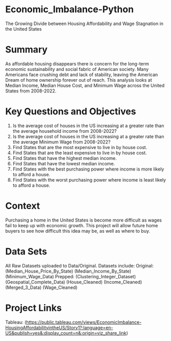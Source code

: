 # Economic_Imbalance-Python
The Growing Divide between Housing Affordability and Wage Stagnation in the United States 

# Summary
As affordable housing disappears there is concern for the long-term economic sustainability and social fabric of American society. Many Americans face crushing debt and lack of stability, leaving the American Dream of home ownership forever out of reach.
This analysis looks at Median Income, Median House Cost, and Minimum Wage across the United States from 2008-2022.

# Key Questions and Objectives
1) Is the average cost of houses in the US increasing at a greater rate than the average household income from 2008-2022?
2) Is the average cost of houses in the US increasing at a greater rate than the average Minimum Wage from 2008-2022?
3) Find States that are the most expensive to live in by house cost.
4) Find States that are the least expensive to live in by house cost.
5) Find States that have the highest median income.
6) Find States that have the lowest median income.
7) Find States with the best purchasing power where income is more likely to afford a house.
8) Find States with the worst purchasing power where income is least likely to afford a house.

# Context
Purchasing a home in the United States is become more difficult as wages fail to keep up with economic growth. This project will allow future home buyers to see how difficult this idea may be, as well as where to buy.


# Data Sets
All Raw Datasets uploaded to Data/Original. Datasets include:
Original:
(Median_House_Price_By_State)
(Median_Income_By_State)
(Minimum_Wage_Data)
Prepped:
(Clustering_Integer_Dataset)
(Geospatial_Complete_Data)
(House_Cleaned)
(Income_Cleaned)
(Merged_3_Data)
(Wage_Cleaned)


# Project Links
Tableau: (https://public.tableau.com/views/EconomicImbalance-HousingAffordabilityintheUS/Story1?:language=en-US&publish=yes&:display_count=n&:origin=viz_share_link)
